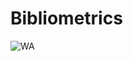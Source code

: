 # Bibliometrics

![WA](https://github.com/bavla/biblio/assets/20244435/dbc02cb7-760a-4ec2-b96b-aaac21292920)
